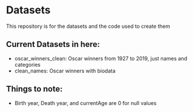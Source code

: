 # Datasets

This repository is for the datasets and the code used to create them

## Current Datasets in here:
- oscar_winners_clean: Oscar winners from 1927 to 2019, just names and categories
- clean_names: Oscar winners with biodata

## Things to note:
- Birth year, Death year, and currentAge are 0 for null values